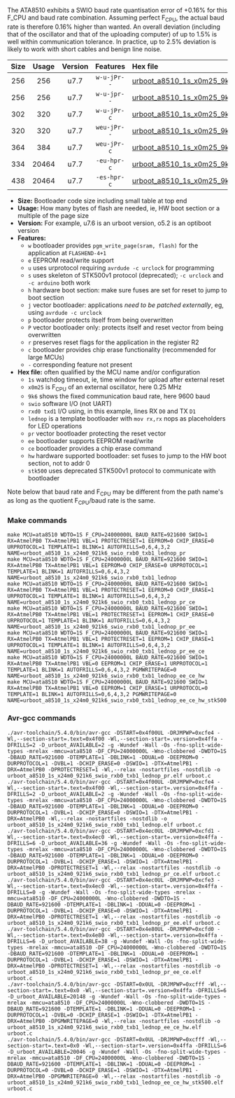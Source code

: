 The ATA8510 exhibits a SWIO baud rate quantisation error of +0.16% for this F_CPU and baud rate combination. Assuming perfect F<sub>CPU</sub>, the actual baud rate is therefore 0.16% higher than wanted. An overall deviation (including that of the oscillator and that of the uploading computer) of up to 1.5% is well within communication tolerance. In practice, up to 2.5% deviation is likely to work with short cables and benign line noise.

|Size|Usage|Version|Features|Hex file|
|:-:|:-:|:-:|:-:|:--|
|256|256|u7.7|`w-u-jPr--`|[urboot_a8510_1s_x0m25_9k6_swio_rxb0_txb1_lednop_pr.hex](https://raw.githubusercontent.com/stefanrueger/urboot.hex/main/mcus/ata8510/watchdog_1_s/external_oscillator_x/%2B0m250000_hz/%2B%2B%2B9k6_baud/swio_rxb0_txb1/lednop/urboot_a8510_1s_x0m25_9k6_swio_rxb0_txb1_lednop_pr.hex)|
|256|256|u7.7|`w-u-jpr--`|[urboot_a8510_1s_x0m25_9k6_swio_rxb0_txb1_lednop.hex](https://raw.githubusercontent.com/stefanrueger/urboot.hex/main/mcus/ata8510/watchdog_1_s/external_oscillator_x/%2B0m250000_hz/%2B%2B%2B9k6_baud/swio_rxb0_txb1/lednop/urboot_a8510_1s_x0m25_9k6_swio_rxb0_txb1_lednop.hex)|
|302|320|u7.7|`w-u-jPr-c`|[urboot_a8510_1s_x0m25_9k6_swio_rxb0_txb1_lednop_pr_ce.hex](https://raw.githubusercontent.com/stefanrueger/urboot.hex/main/mcus/ata8510/watchdog_1_s/external_oscillator_x/%2B0m250000_hz/%2B%2B%2B9k6_baud/swio_rxb0_txb1/lednop/urboot_a8510_1s_x0m25_9k6_swio_rxb0_txb1_lednop_pr_ce.hex)|
|320|320|u7.7|`weu-jPr--`|[urboot_a8510_1s_x0m25_9k6_swio_rxb0_txb1_lednop_pr_ee.hex](https://raw.githubusercontent.com/stefanrueger/urboot.hex/main/mcus/ata8510/watchdog_1_s/external_oscillator_x/%2B0m250000_hz/%2B%2B%2B9k6_baud/swio_rxb0_txb1/lednop/urboot_a8510_1s_x0m25_9k6_swio_rxb0_txb1_lednop_pr_ee.hex)|
|364|384|u7.7|`weu-jPr-c`|[urboot_a8510_1s_x0m25_9k6_swio_rxb0_txb1_lednop_pr_ee_ce.hex](https://raw.githubusercontent.com/stefanrueger/urboot.hex/main/mcus/ata8510/watchdog_1_s/external_oscillator_x/%2B0m250000_hz/%2B%2B%2B9k6_baud/swio_rxb0_txb1/lednop/urboot_a8510_1s_x0m25_9k6_swio_rxb0_txb1_lednop_pr_ee_ce.hex)|
|334|20464|u7.7|`-eu-hpr-c`|[urboot_a8510_1s_x0m25_9k6_swio_rxb0_txb1_lednop_ee_ce_hw.hex](https://raw.githubusercontent.com/stefanrueger/urboot.hex/main/mcus/ata8510/watchdog_1_s/external_oscillator_x/%2B0m250000_hz/%2B%2B%2B9k6_baud/swio_rxb0_txb1/lednop/urboot_a8510_1s_x0m25_9k6_swio_rxb0_txb1_lednop_ee_ce_hw.hex)|
|438|20464|u7.7|`-es-hpr-c`|[urboot_a8510_1s_x0m25_9k6_swio_rxb0_txb1_lednop_ee_ce_hw_stk500.hex](https://raw.githubusercontent.com/stefanrueger/urboot.hex/main/mcus/ata8510/watchdog_1_s/external_oscillator_x/%2B0m250000_hz/%2B%2B%2B9k6_baud/swio_rxb0_txb1/lednop/urboot_a8510_1s_x0m25_9k6_swio_rxb0_txb1_lednop_ee_ce_hw_stk500.hex)|

- **Size:** Bootloader code size including small table at top end
- **Usage:** How many bytes of flash are needed, ie, HW boot section or a multiple of the page size
- **Version:** For example, u7.6 is an urboot version, o5.2 is an optiboot version
- **Features:**
  + `w` bootloader provides `pgm_write_page(sram, flash)` for the application at `FLASHEND-4+1`
  + `e` EEPROM read/write support
  + `u` uses urprotocol requiring `avrdude -c urclock` for programming
  + `s` uses skeleton of STK500v1 protocol (deprecated); `-c urclock` and `-c arduino` both work
  + `h` hardware boot section: make sure fuses are set for reset to jump to boot section
  + `j` vector bootloader: applications *need to be patched externally*, eg, using `avrdude -c urclock`
  + `p` bootloader protects itself from being overwritten
  + `P` vector bootloader only: protects itself and reset vector from being overwritten
  + `r` preserves reset flags for the application in the register R2
  + `c` bootloader provides chip erase functionality (recommended for large MCUs)
  + `-` corresponding feature not present
- **Hex file:** often qualified by the MCU name and/or configuration
  + `1s` watchdog timeout, ie, time window for upload after external reset
  + `x0m25` is F<sub>CPU</sub> of an external oscillator, here 0.25 MHz
  + `9k6` shows the fixed communication baud rate, here 9600 baud
  + `swio` software I/O (not UART)
  + `rxd0 txd1` I/O using, in this example, lines RX `D0` and TX `D1`
  + `lednop` is a template bootloader with `mov rx,rx` nops as placeholders for LED operations
  + `pr` vector bootloader protecting the reset vector
  + `ee` bootloader supports EEPROM read/write
  + `ce` bootloader provides a chip erase command
  + `hw` hardware supported bootloader: set fuses to jump to the HW boot section, not to addr 0
  + `stk500` uses deprecated STK500v1 protocol to communicate with bootloader


Note below that baud rate and F<sub>CPU</sub> may be different from the path name's as long as the quotient F<sub>CPU</sub>/baud rate is the same.

### Make commands
```
make MCU=ata8510 WDTO=1S F_CPU=24000000L BAUD_RATE=921600 SWIO=1 RX=AtmelPB0 TX=AtmelPB1 VBL=1 PROTECTRESET=1 EEPROM=0 CHIP_ERASE=0 URPROTOCOL=1 TEMPLATE=1 BLINK=1 AUTOFRILLS=0,6,4,3,2 NAME=urboot_a8510_1s_x24m0_921k6_swio_rxb0_txb1_lednop_pr
make MCU=ata8510 WDTO=1S F_CPU=24000000L BAUD_RATE=921600 SWIO=1 RX=AtmelPB0 TX=AtmelPB1 VBL=1 EEPROM=0 CHIP_ERASE=0 URPROTOCOL=1 TEMPLATE=1 BLINK=1 AUTOFRILLS=0,6,4,3,2 NAME=urboot_a8510_1s_x24m0_921k6_swio_rxb0_txb1_lednop
make MCU=ata8510 WDTO=1S F_CPU=24000000L BAUD_RATE=921600 SWIO=1 RX=AtmelPB0 TX=AtmelPB1 VBL=1 PROTECTRESET=1 EEPROM=0 CHIP_ERASE=1 URPROTOCOL=1 TEMPLATE=1 BLINK=1 AUTOFRILLS=0,6,4,3,2 NAME=urboot_a8510_1s_x24m0_921k6_swio_rxb0_txb1_lednop_pr_ce
make MCU=ata8510 WDTO=1S F_CPU=24000000L BAUD_RATE=921600 SWIO=1 RX=AtmelPB0 TX=AtmelPB1 VBL=1 PROTECTRESET=1 EEPROM=1 CHIP_ERASE=0 URPROTOCOL=1 TEMPLATE=1 BLINK=1 AUTOFRILLS=0,6,4,3,2 NAME=urboot_a8510_1s_x24m0_921k6_swio_rxb0_txb1_lednop_pr_ee
make MCU=ata8510 WDTO=1S F_CPU=24000000L BAUD_RATE=921600 SWIO=1 RX=AtmelPB0 TX=AtmelPB1 VBL=1 PROTECTRESET=1 EEPROM=1 CHIP_ERASE=1 URPROTOCOL=1 TEMPLATE=1 BLINK=1 AUTOFRILLS=0,6,4,3,2 NAME=urboot_a8510_1s_x24m0_921k6_swio_rxb0_txb1_lednop_pr_ee_ce
make MCU=ata8510 WDTO=1S F_CPU=24000000L BAUD_RATE=921600 SWIO=1 RX=AtmelPB0 TX=AtmelPB1 VBL=0 EEPROM=1 CHIP_ERASE=1 URPROTOCOL=1 TEMPLATE=1 BLINK=1 AUTOFRILLS=0,6,4,3,2 PGMWRITEPAGE=0 NAME=urboot_a8510_1s_x24m0_921k6_swio_rxb0_txb1_lednop_ee_ce_hw
make MCU=ata8510 WDTO=1S F_CPU=24000000L BAUD_RATE=921600 SWIO=1 RX=AtmelPB0 TX=AtmelPB1 VBL=0 EEPROM=1 CHIP_ERASE=1 URPROTOCOL=0 TEMPLATE=1 BLINK=1 AUTOFRILLS=0,6,4,3,2 PGMWRITEPAGE=0 NAME=urboot_a8510_1s_x24m0_921k6_swio_rxb0_txb1_lednop_ee_ce_hw_stk500
```

### Avr-gcc commands
```
./avr-toolchain/5.4.0/bin/avr-gcc -DSTART=0x4f00UL -DRJMPWP=0xcfe4 -Wl,--section-start=.text=0x4f00 -Wl,--section-start=.version=0x4ffa -DFRILLS=2 -D_urboot_AVAILABLE=2 -g -Wundef -Wall -Os -fno-split-wide-types -mrelax -mmcu=ata8510 -DF_CPU=24000000L -Wno-clobbered -DWDTO=1S -DBAUD_RATE=921600 -DTEMPLATE=1 -DBLINK=1 -DDUAL=0 -DEEPROM=0 -DURPROTOCOL=1 -DVBL=1 -DCHIP_ERASE=0 -DSWIO=1 -DTX=AtmelPB1 -DRX=AtmelPB0 -DPROTECTRESET=1 -Wl,--relax -nostartfiles -nostdlib -o urboot_a8510_1s_x24m0_921k6_swio_rxb0_txb1_lednop_pr.elf urboot.c
./avr-toolchain/5.4.0/bin/avr-gcc -DSTART=0x4f00UL -DRJMPWP=0xcfe4 -Wl,--section-start=.text=0x4f00 -Wl,--section-start=.version=0x4ffa -DFRILLS=2 -D_urboot_AVAILABLE=2 -g -Wundef -Wall -Os -fno-split-wide-types -mrelax -mmcu=ata8510 -DF_CPU=24000000L -Wno-clobbered -DWDTO=1S -DBAUD_RATE=921600 -DTEMPLATE=1 -DBLINK=1 -DDUAL=0 -DEEPROM=0 -DURPROTOCOL=1 -DVBL=1 -DCHIP_ERASE=0 -DSWIO=1 -DTX=AtmelPB1 -DRX=AtmelPB0 -Wl,--relax -nostartfiles -nostdlib -o urboot_a8510_1s_x24m0_921k6_swio_rxb0_txb1_lednop.elf urboot.c
./avr-toolchain/5.4.0/bin/avr-gcc -DSTART=0x4ec0UL -DRJMPWP=0xcfd1 -Wl,--section-start=.text=0x4ec0 -Wl,--section-start=.version=0x4ffa -DFRILLS=6 -D_urboot_AVAILABLE=36 -g -Wundef -Wall -Os -fno-split-wide-types -mrelax -mmcu=ata8510 -DF_CPU=24000000L -Wno-clobbered -DWDTO=1S -DBAUD_RATE=921600 -DTEMPLATE=1 -DBLINK=1 -DDUAL=0 -DEEPROM=0 -DURPROTOCOL=1 -DVBL=1 -DCHIP_ERASE=1 -DSWIO=1 -DTX=AtmelPB1 -DRX=AtmelPB0 -DPROTECTRESET=1 -Wl,--relax -nostartfiles -nostdlib -o urboot_a8510_1s_x24m0_921k6_swio_rxb0_txb1_lednop_pr_ce.elf urboot.c
./avr-toolchain/5.4.0/bin/avr-gcc -DSTART=0x4ec0UL -DRJMPWP=0xcfe3 -Wl,--section-start=.text=0x4ec0 -Wl,--section-start=.version=0x4ffa -DFRILLS=0 -g -Wundef -Wall -Os -fno-split-wide-types -mrelax -mmcu=ata8510 -DF_CPU=24000000L -Wno-clobbered -DWDTO=1S -DBAUD_RATE=921600 -DTEMPLATE=1 -DBLINK=1 -DDUAL=0 -DEEPROM=1 -DURPROTOCOL=1 -DVBL=1 -DCHIP_ERASE=0 -DSWIO=1 -DTX=AtmelPB1 -DRX=AtmelPB0 -DPROTECTRESET=1 -Wl,--relax -nostartfiles -nostdlib -o urboot_a8510_1s_x24m0_921k6_swio_rxb0_txb1_lednop_pr_ee.elf urboot.c
./avr-toolchain/5.4.0/bin/avr-gcc -DSTART=0x4e80UL -DRJMPWP=0xcfd0 -Wl,--section-start=.text=0x4e80 -Wl,--section-start=.version=0x4ffa -DFRILLS=6 -D_urboot_AVAILABLE=38 -g -Wundef -Wall -Os -fno-split-wide-types -mrelax -mmcu=ata8510 -DF_CPU=24000000L -Wno-clobbered -DWDTO=1S -DBAUD_RATE=921600 -DTEMPLATE=1 -DBLINK=1 -DDUAL=0 -DEEPROM=1 -DURPROTOCOL=1 -DVBL=1 -DCHIP_ERASE=1 -DSWIO=1 -DTX=AtmelPB1 -DRX=AtmelPB0 -DPROTECTRESET=1 -Wl,--relax -nostartfiles -nostdlib -o urboot_a8510_1s_x24m0_921k6_swio_rxb0_txb1_lednop_pr_ee_ce.elf urboot.c
./avr-toolchain/5.4.0/bin/avr-gcc -DSTART=0x0UL -DRJMPWP=0xcfff -Wl,--section-start=.text=0x0 -Wl,--section-start=.version=0x4ffa -DFRILLS=6 -D_urboot_AVAILABLE=20148 -g -Wundef -Wall -Os -fno-split-wide-types -mrelax -mmcu=ata8510 -DF_CPU=24000000L -Wno-clobbered -DWDTO=1S -DBAUD_RATE=921600 -DTEMPLATE=1 -DBLINK=1 -DDUAL=0 -DEEPROM=1 -DURPROTOCOL=1 -DVBL=0 -DCHIP_ERASE=1 -DSWIO=1 -DTX=AtmelPB1 -DRX=AtmelPB0 -DPGMWRITEPAGE=0 -Wl,--relax -nostartfiles -nostdlib -o urboot_a8510_1s_x24m0_921k6_swio_rxb0_txb1_lednop_ee_ce_hw.elf urboot.c
./avr-toolchain/5.4.0/bin/avr-gcc -DSTART=0x0UL -DRJMPWP=0xcfff -Wl,--section-start=.text=0x0 -Wl,--section-start=.version=0x4ffa -DFRILLS=6 -D_urboot_AVAILABLE=20046 -g -Wundef -Wall -Os -fno-split-wide-types -mrelax -mmcu=ata8510 -DF_CPU=24000000L -Wno-clobbered -DWDTO=1S -DBAUD_RATE=921600 -DTEMPLATE=1 -DBLINK=1 -DDUAL=0 -DEEPROM=1 -DURPROTOCOL=0 -DVBL=0 -DCHIP_ERASE=1 -DSWIO=1 -DTX=AtmelPB1 -DRX=AtmelPB0 -DPGMWRITEPAGE=0 -Wl,--relax -nostartfiles -nostdlib -o urboot_a8510_1s_x24m0_921k6_swio_rxb0_txb1_lednop_ee_ce_hw_stk500.elf urboot.c
```

